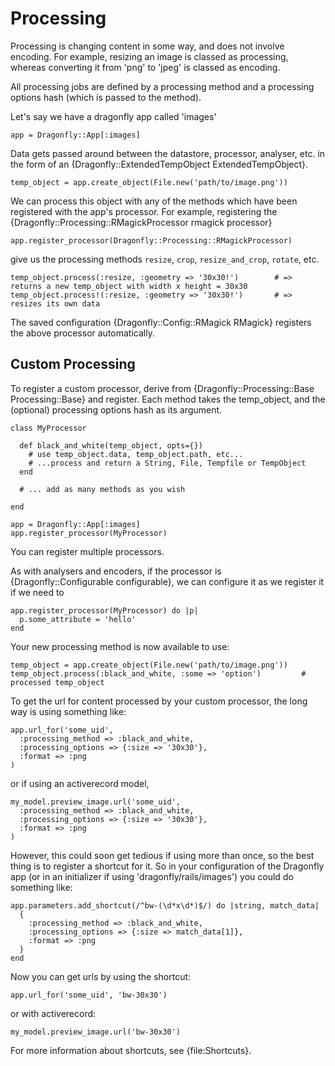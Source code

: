 Processing
==========

Processing is changing content in some way, and does not involve encoding.
For example, resizing an image is classed as processing, whereas converting it from 'png' to 'jpeg' is classed as encoding.

All processing jobs are defined by a processing method and a processing options hash (which is passed to the method).

Let's say we have a dragonfly app called 'images'

    app = Dragonfly::App[:images]

Data gets passed around between the datastore, processor, analyser, etc. in the form of an {Dragonfly::ExtendedTempObject ExtendedTempObject}.

    temp_object = app.create_object(File.new('path/to/image.png'))

We can process this object with any of the methods which have been registered with the app's processor.
For example, registering the {Dragonfly::Processing::RMagickProcessor rmagick processor}

    app.register_processor(Dragonfly::Processing::RMagickProcessor)

give us the processing methods `resize`, `crop`, `resize_and_crop`, `rotate`, etc.

    temp_object.process(:resize, :geometry => '30x30!')        # => returns a new temp_object with width x height = 30x30
    temp_object.process!(:resize, :geometry => '30x30!')       # => resizes its own data

The saved configuration {Dragonfly::Config::RMagick RMagick} registers the above processor automatically.

Custom Processing
-----------------

To register a custom processor, derive from {Dragonfly::Processing::Base Processing::Base} and register.
Each method takes the temp_object, and the (optional) processing options hash as its argument.

    class MyProcessor
    
      def black_and_white(temp_object, opts={})
        # use temp_object.data, temp_object.path, etc...
        # ...process and return a String, File, Tempfile or TempObject
      end

      # ... add as many methods as you wish

    end

    app = Dragonfly::App[:images]
    app.register_processor(MyProcessor)

You can register multiple processors.

As with analysers and encoders, if the processor is {Dragonfly::Configurable configurable}, we can configure it as we register it if we need to

    app.register_processor(MyProcessor) do |p|
      p.some_attribute = 'hello'
    end

Your new processing method is now available to use:
    
    temp_object = app.create_object(File.new('path/to/image.png'))
    temp_object.process(:black_and_white, :some => 'option')         # processed temp_object

To get the url for content processed by your custom processor, the long way is using something like:

    app.url_for('some_uid',
      :processing_method => :black_and_white,
      :processing_options => {:size => '30x30'},
      :format => :png
    )

or if using an activerecord model,

    my_model.preview_image.url('some_uid',
      :processing_method => :black_and_white,
      :processing_options => {:size => '30x30'},
      :format => :png
    )

However, this could soon get tedious if using more than once, so the best thing is to register a shortcut for it.
So in your configuration of the Dragonfly app (or in an initializer if using 'dragonfly/rails/images') you
could do something like:

    app.parameters.add_shortcut(/^bw-(\d*x\d*)$/) do |string, match_data|
      {
        :processing_method => :black_and_white,
        :processing_options => {:size => match_data[1]},
        :format => :png
      }
    end
    
Now you can get urls by using the shortcut:

    app.url_for('some_uid', 'bw-30x30')

or with activerecord:

    my_model.preview_image.url('bw-30x30')

For more information about shortcuts, see {file:Shortcuts}.
